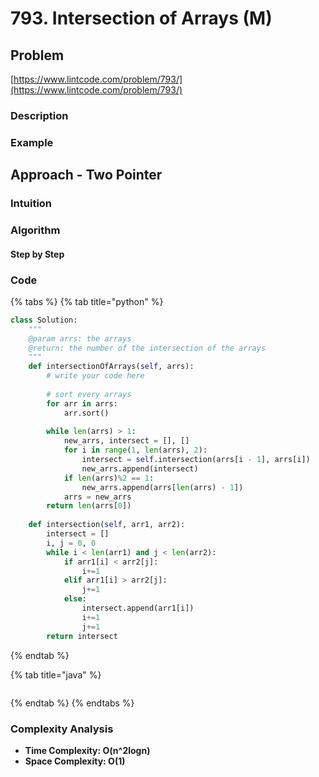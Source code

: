 # 793. Intersection of Arrays \(M\)

## Problem

[https://www.lintcode.com/problem/793/](https://www.lintcode.com/problem/793/)

### Description

### Example

## Approach - Two Pointer 

### Intuition

### Algorithm

#### Step by Step

### Code

{% tabs %}
{% tab title="python" %}
```python
class Solution:
    """
    @param arrs: the arrays
    @return: the number of the intersection of the arrays
    """
    def intersectionOfArrays(self, arrs):
        # write your code here
        
        # sort every arrays
        for arr in arrs:
            arr.sort()
            
        while len(arrs) > 1:
            new_arrs, intersect = [], []
            for i in range(1, len(arrs), 2):
                intersect = self.intersection(arrs[i - 1], arrs[i])
                new_arrs.append(intersect)
            if len(arrs)%2 == 1:
                new_arrs.append(arrs[len(arrs) - 1])
            arrs = new_arrs
        return len(arrs[0])
    
    def intersection(self, arr1, arr2):
        intersect = []
        i, j = 0, 0
        while i < len(arr1) and j < len(arr2):
            if arr1[i] < arr2[j]:
                i+=1
            elif arr1[i] > arr2[j]:
                j+=1
            else:
                intersect.append(arr1[i])
                i+=1
                j+=1
        return intersect
```
{% endtab %}

{% tab title="java" %}
```

```
{% endtab %}
{% endtabs %}

### Complexity Analysis

* **Time Complexity: O\(n^2logn\)**
* **Space Complexity: O\(1\)**

